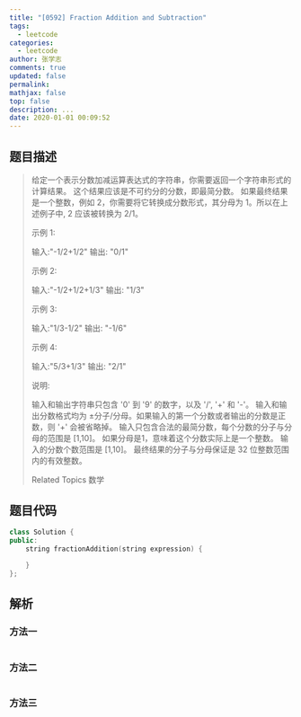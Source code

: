 ```yaml
---
title: "[0592] Fraction Addition and Subtraction"
tags:
  - leetcode
categories:
  - leetcode
author: 张学志
comments: true
updated: false
permalink:
mathjax: false
top: false
description: ...
date: 2020-01-01 00:09:52
---
```


## 题目描述

> 给定一个表示分数加减运算表达式的字符串，你需要返回一个字符串形式的计算结果。 这个结果应该是不可约分的分数，即最简分数。 如果最终结果是一个整数，例如 2，你需要将它转换成分数形式，其分母为 1。所以在上述例子中, 2 应该被转换为 2/1。 
> 
> 示例 1: 
> 
> 
> 输入:"-1/2+1/2"
> 输出: "0/1"
> 
> 
> 示例 2: 
> 
> 
> 输入:"-1/2+1/2+1/3"
> 输出: "1/3"
> 
> 
> 示例 3: 
> 
> 
> 输入:"1/3-1/2"
> 输出: "-1/6"
> 
> 
> 示例 4: 
> 
> 
> 输入:"5/3+1/3"
> 输出: "2/1"
> 
> 
> 说明: 
> 
> 
> 输入和输出字符串只包含 '0' 到 '9' 的数字，以及 '/', '+' 和 '-'。 
> 输入和输出分数格式均为 ±分子/分母。如果输入的第一个分数或者输出的分数是正数，则 '+' 会被省略掉。 
> 输入只包含合法的最简分数，每个分数的分子与分母的范围是 [1,10]。 如果分母是1，意味着这个分数实际上是一个整数。 
> 输入的分数个数范围是 [1,10]。 
> 最终结果的分子与分母保证是 32 位整数范围内的有效整数。 
> 
> Related Topics 数学

## 题目代码

```cpp
class Solution {
public:
    string fractionAddition(string expression) {
        
    }
};
```

## 解析

### 方法一

```cpp

```

### 方法二

```cpp

```

### 方法三

```cpp

```

